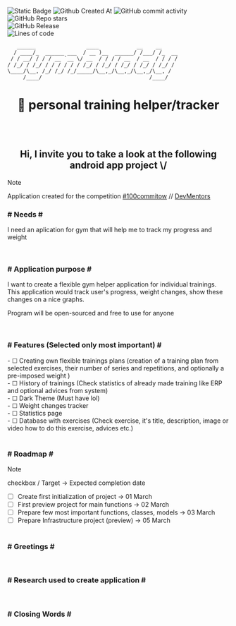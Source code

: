 ![Static Badge](https://img.shields.io/badge/Technology-Kotlin-8A2BE2) 
![Github Created At](https://img.shields.io/github/created-at/Lewan24/GymBuddy)
![GitHub commit activity](https://img.shields.io/github/commit-activity/w/Lewan24/GymBuddy)
![GitHub Repo stars](https://img.shields.io/github/stars/Lewan24/GymBuddy) <br>
![GitHub Release](https://img.shields.io/github/v/release/Lewan24/GymBuddy)<br>
![Lines of code](https://img.shields.io/tokei/lines/github/Lewan24/GymBuddy)

```
   ______                ____            __    __     
  / ____/_  ______ ___  / __ )__  ______/ /___/ /_  __
 / / __/ / / / __ `__ \/ __  / / / / __  / __  / / / /
/ /_/ / /_/ / / / / / / /_/ / /_/ / /_/ / /_/ / /_/ / 
\____/\__, /_/ /_/ /_/_____/\__,_/\__,_/\__,_/\__, /  
     /____/                                  /____/   
```

<h1 align="center">&#x1F4F2; personal training helper/tracker</h1>

<br><br>

<h2 align="center">Hi, I invite you to take a look at the following android app project \/</h2>

> [!NOTE]
> <p align="left">Application created for the competition <a href="https://100commitow.pl">#100commitow</a> // <a href="https://devmentors.io/">DevMentors</a></p>

<h3 align="left"># Needs #</h3>
<p align="left">I need an aplication for gym that will help me to track my progress and weight</p>

<br>

<h3 align="left"># Application purpose #</h3>
<p align="left">I want to create a flexible gym helper application for individual trainings.<br>This application would track user's progress, weight changes, show these changes on a nice graphs.</p>
<p align="left">Program will be open-sourced and free to use for anyone</p><br>

<h3 align="left"># Features (Selected only most important) #</h3>
<!-- &#x2610; checkbox empty
     &#x2705; checkbox full green
-->
- &#x2610; Creating own flexible trainings plans (creation of a training plan from selected exercises, their number of series and repetitions, and optionally a pre-imposed weight )<br>
- &#x2610; History of trainings (Check statistics of already made training like ERP and optional advices from system)<br>
- &#x2610; Dark Theme (Must have lol)<br>
- &#x2610; Weight changes tracker<br>
- &#x2610; Statistics page<br>
- &#x2610; Database with exercises (Check exercise, it's title, description, image or video how to do this exercise, advices etc.)<br><br>

<h3 align="left"># Roadmap #</h3>

> [!NOTE]
> <p>checkbox / Target → Expected completion date</p>
<!-- &#x2610; checkbox empty
     &#x2705; checkbox full green
-->
- &#x2610; Create first initialization of project → 01 March<br>
- &#x2610; First preview project for main functions → 02 March<br>
- &#x2610; Prepare few most important functions, classes, models → 03 March<br>
- &#x2610; Prepare Infrastructure project (preview) → 05 March<br><br>

<h3 align="left"># Greetings #</h3>
<br>

<h3 align="left"># Research used to create application #</h3>
<br>

<h3 align="left"># Closing Words #</h3>
